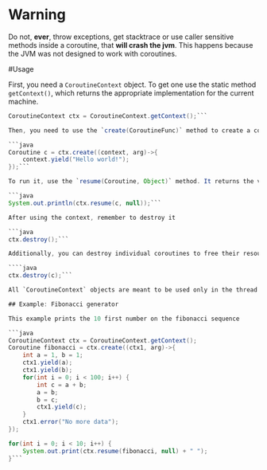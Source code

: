 # Warning

Do not, **ever**, throw exceptions, get stacktrace or use caller sensitive methods inside a coroutine, that **will crash the jvm**. This happens because the JVM was not designed to work with coroutines.

#Usage

First, you need a `CoroutineContext` object. To get one use the static method `getContext()`, which returns the appropriate implementation for the current machine.

```java
CoroutineContext ctx = CoroutineContext.getContext();```

Then, you need to use the `create(CoroutineFunc)` method to create a coroutine.

```java
Coroutine c = ctx.create((context, arg)->{
    context.yield("Hello world!");
});```

To run it, use the `resume(Coroutine, Object)` method. It returns the value given to `yield(Object)`

```java
System.out.println(ctx.resume(c, null));```

After using the context, remember to destroy it

```java
ctx.destroy();```

Additionally, you can destroy individual coroutines to free their resources

````java
ctx.destroy(c);```

All `CoroutineContext` objects are meant to be used only in the thread that called `getContext()`, and *will* error if used on another thread.

## Example: Fibonacci generator

This example prints the 10 first number on the fibonacci sequence

```java
CoroutineContext ctx = CoroutineContext.getContext();
Coroutine fibonacci = ctx.create((ctx1, arg)->{
    int a = 1, b = 1;
    ctx1.yield(a);
    ctx1.yield(b);
    for(int i = 0; i < 100; i++) {
        int c = a + b;
        a = b;
        b = c;
        ctx1.yield(c);
    }
    ctx1.error("No more data");
});

for(int i = 0; i < 10; i++) {
    System.out.print(ctx.resume(fibonacci, null) + " ");
}```
